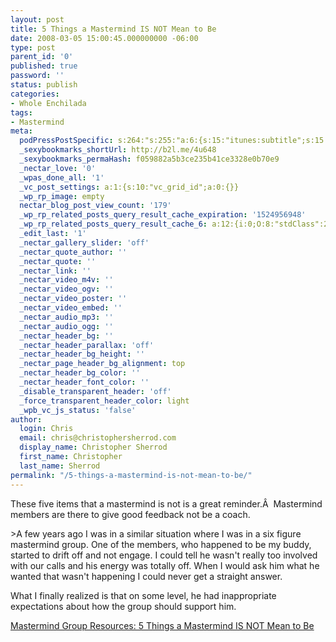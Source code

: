 ```yaml
---
layout: post
title: 5 Things a Mastermind IS NOT Mean to Be
date: 2008-03-05 15:00:45.000000000 -06:00
type: post
parent_id: '0'
published: true
password: ''
status: publish
categories:
- Whole Enchilada
tags:
- Mastermind
meta:
  podPressPostSpecific: s:264:"s:255:"a:6:{s:15:"itunes:subtitle";s:15:"##PostExcerpt##";s:14:"itunes:summary";s:15:"##PostExcerpt##";s:15:"itunes:keywords";s:17:"##WordPressCats##";s:13:"itunes:author";s:10:"##Global##";s:15:"itunes:explicit";s:7:"Default";s:12:"itunes:block";s:7:"Default";}";";
  _sexybookmarks_shortUrl: http://b2l.me/4u648
  _sexybookmarks_permaHash: f059882a5b3ce235b41ce3328e0b70e9
  _nectar_love: '0'
  _wpas_done_all: '1'
  _vc_post_settings: a:1:{s:10:"vc_grid_id";a:0:{}}
  _wp_rp_image: empty
  nectar_blog_post_view_count: '179'
  _wp_rp_related_posts_query_result_cache_expiration: '1524956948'
  _wp_rp_related_posts_query_result_cache_6: a:12:{i:0;O:8:"stdClass":2:{s:7:"post_id";s:3:"312";s:5:"score";s:17:"72.51076210651414";}i:1;O:8:"stdClass":2:{s:7:"post_id";s:3:"602";s:5:"score";s:16:"65.9550755046406";}i:2;O:8:"stdClass":2:{s:7:"post_id";s:3:"282";s:5:"score";s:17:"63.19362887253605";}i:3;O:8:"stdClass":2:{s:7:"post_id";s:3:"404";s:5:"score";s:17:"59.16382283143756";}i:4;O:8:"stdClass":2:{s:7:"post_id";s:3:"124";s:5:"score";s:16:"58.6910452753063";}i:5;O:8:"stdClass":2:{s:7:"post_id";s:3:"119";s:5:"score";s:16:"58.2238155729377";}i:6;O:8:"stdClass":2:{s:7:"post_id";s:3:"605";s:5:"score";s:17:"57.98824950160818";}i:7;O:8:"stdClass":2:{s:7:"post_id";s:4:"1211";s:5:"score";s:17:"51.43256289973465";}i:8;O:8:"stdClass":2:{s:7:"post_id";s:3:"320";s:5:"score";s:17:"51.43256289973465";}i:9;O:8:"stdClass":2:{s:7:"post_id";s:3:"189";s:5:"score";s:17:"51.43256289973465";}i:10;O:8:"stdClass":2:{s:7:"post_id";s:3:"130";s:5:"score";s:17:"51.43256289973465";}i:11;O:8:"stdClass":2:{s:7:"post_id";s:4:"4806";s:5:"score";s:16:"45.2782176888357";}}
  _edit_last: '1'
  _nectar_gallery_slider: 'off'
  _nectar_quote_author: ''
  _nectar_quote: ''
  _nectar_link: ''
  _nectar_video_m4v: ''
  _nectar_video_ogv: ''
  _nectar_video_poster: ''
  _nectar_video_embed: ''
  _nectar_audio_mp3: ''
  _nectar_audio_ogg: ''
  _nectar_header_bg: ''
  _nectar_header_parallax: 'off'
  _nectar_header_bg_height: ''
  _nectar_page_header_bg_alignment: top
  _nectar_header_bg_color: ''
  _nectar_header_font_color: ''
  _disable_transparent_header: 'off'
  _force_transparent_header_color: light
  _wpb_vc_js_status: 'false'
author:
  login: Chris
  email: chris@christophersherrod.com
  display_name: Christopher Sherrod
  first_name: Christopher
  last_name: Sherrod
permalink: "/5-things-a-mastermind-is-not-mean-to-be/"
---
```

<p>These five items that a mastermind is not is a great reminder.Â  Mastermind members are there to give good feedback not be a coach.</p>
>A few years ago I was in a similar situation where I was in a six figure mastermind group. One of the members, who happened to be my buddy, started to drift off and not engage. I could tell he wasn't really too involved with our calls and his energy was totally off. When I would ask him what he wanted that wasn't happening I could never get a straight answer.</p>
<p>What I finally realized is that on some level, he had inappropriate expectations about how the group should support him.</p></blockquote>
<p><a href="http://www.evancarmichael.com/Mastermind-Group/2008/03/5-things-mastermind-is-not-mean-to-be.html" rel="nofollow">Mastermind Group Resources: 5 Things a Mastermind IS NOT Mean to Be</a></p>
